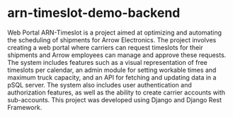 # arn-timeslot-demo-backend
Web Portal ARN-Timeslot is a project aimed at optimizing and automating the scheduling of shipments for Arrow Electronics. The project involves creating a web portal where carriers can request timeslots for their shipments and Arrow employees can manage and approve these requests. The system includes features such as a visual representation of free timeslots per calendar, an admin module for setting workable times and maximum truck capacity, and an API for fetching and updating data in a pSQL server. The system also includes user authentication and authorization features, as well as the ability to create carrier accounts with sub-accounts. This project was developed using Django and Django Rest Framework.
